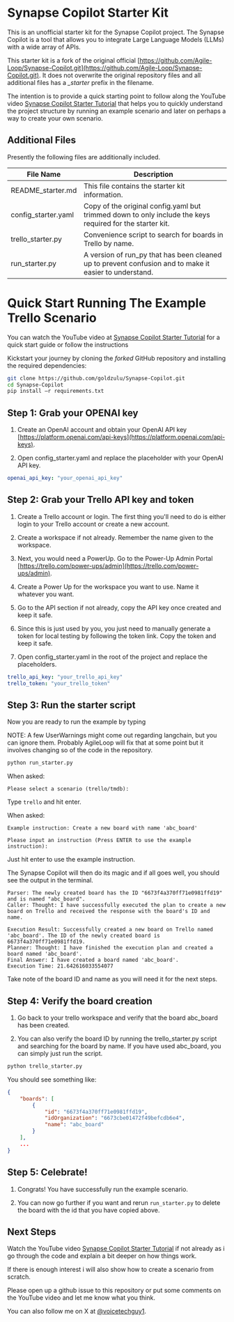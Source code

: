 # **Synapse Copilot Starter Kit**

This is an unofficial starter kit for the Synapse Copilot project. The Synapse Copilot is a tool that allows you to integrate Large Language Models (LLMs) with a wide array of APIs. 

This starter kit is a fork of the original official [https://github.com/Agile-Loop/Synapse-Copilot.git](https://github.com/Agile-Loop/Synapse-Copilot.git). It does not overwrite the original repository files and all additional files has a *_starter* prefix in the filename.

The intention is to provide a quick starting point to follow along the YouTube video [Synapse Copilot Starter Tutorial](https://www.youtube.com/watch?v=xxx) that helps you to quickly understand the project structure by running an example scenario and later on perhaps a way to create your own scenario.

## **Additional Files**
Presently the following files are additionally included.


| File Name           | Description                                                                                                  |
|---------------------|--------------------------------------------------------------------------------------------------------------|
| README_starter.md   | This file contains the starter kit information.                                                               |
| config_starter.yaml | Copy of the original config.yaml but trimmed down to only include the keys required for the starter kit.    |
| trello_starter.py   | Convenience script to search for boards in Trello by name.                                                    |
| run_starter.py      | A version of run_py that has been cleaned up to prevent confusion and to make it easier to understand.      |

# **Quick Start Running The Example Trello Scenario**

You can watch the YouTube video at [Synapse Copilot Starter Tutorial](https://www.youtube.com/watch?v=3Q6J9Q1Q9ZQ) for a quick start guide or follow the instructions

Kickstart your journey by cloning the *forked* GitHub repository and installing the required dependencies:

```bash
git clone https://github.com/goldzulu/Synapse-Copilot.git
cd Synapse-Copilot
pip install –r requirements.txt
```

## **Step 1: Grab your OPENAI key**

1. Create an OpenAI account and obtain your OpenAI API key [https://platform.openai.com/api-keys](https://platform.openai.com/api-keys).

2. Open config_starter.yaml and replace the placeholder with your OpenAI API key.

```yaml
openai_api_key: "your_openai_api_key"
```

## **Step 2: Grab your Trello API key and token**

1. Create a Trello account or login. The first thing you'll need to do is either login to your Trello 
account or create a new account.

2. Create a workspace if not already. Remember the name given to the workspace.

3. Next, you would need a PowerUp. Go to the Power-Up Admin Portal [https://trello.com/power-ups/admin](https://trello.com/power-ups/admin).

4. Create a Power Up for the workspace you want to use. Name it whatever you want.

5. Go to the API section if not already, copy the API key once created and keep it safe.

6. Since this is just used by you, you just need to manually generate a token for local testing by following the token link. Copy the token and keep it safe.

7. Open config_starter.yaml in the root of the project and replace the placeholders.

```yaml
trello_api_key: "your_trello_api_key"
trello_token: "your_trello_token"
```

## **Step 3: Run the starter script**

Now you are ready to run the example by typing

NOTE: A few UserWarnings might come out regarding langchain, but you can ignore them. Probably AgileLoop will fix that at some point but it involves changing so of the code in the repository.

```bash
python run_starter.py
```

When asked:

```Please select a scenario (trello/tmdb):```

Type ```trello``` and hit enter.

When asked:

```Example instruction: Create a new board with name 'abc_board'```

```Please input an instruction (Press ENTER to use the example instruction):```

Just hit enter to use the example instruction.

The Synapse Copilot will then do its magic and if all goes well, you should see the output in the terminal.

```
Parser: The newly created board has the ID "6673f4a370ff71e0981ffd19" and is named "abc_board".
Caller: Thought: I have successfully executed the plan to create a new board on Trello and received the response with the board's ID and name.

Execution Result: Successfully created a new board on Trello named 'abc_board'. The ID of the newly created board is 6673f4a370ff71e0981ffd19.
Planner: Thought: I have finished the execution plan and created a board named 'abc_board'.
Final Answer: I have created a board named 'abc_board'.
Execution Time: 21.642616033554077
```

Take note of the board ID and name as you will need it for the next steps.

## **Step 4: Verify the board creation**

1. Go back to your trello workspace and verify that the board abc_board has been created.

2. You can also verify the board ID by running the trello_starter.py script and searching for the board by name. If you have used abc_board, you can simply just run the script.

```bash
python trello_starter.py
```

You should see something like:

```json
{
    "boards": [
        {
            "id": "6673f4a370ff71e0981ffd19",
            "idOrganization": "6673cbe01472f49befcdb6e4",
            "name": "abc_board"
        }
    ],
    ...
}
```

## **Step 5: Celebrate!**

1. Congrats! You have successfully run the example scenario.

2. You can now go further if you want and rerun ```run_starter.py``` to delete the board with the id that you have copied above.

## Next Steps

Watch the YouTube video [Synapse Copilot Starter Tutorial](https://www.youtube.com/watch?v=xxx) if not already as i go through the code and explain a bit deeper on how things work.

If there is enough interest i will also show how to create a scenario from scratch.

Please open up a github issue to this repository or put some comments on the YouTube video and let me know what you think.

You can also follow me on X at [@voicetechguy1](https://x.com/voicetechguy1).